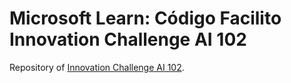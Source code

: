 # Microsoft Learn: Código Facilito Innovation Challenge AI 102
Repository of [Innovation Challenge AI 102](https://learn.microsoft.com/en-us/training/challenges?id=4f33dbf5-a41b-4899-ac9b-eda1d2410007).
